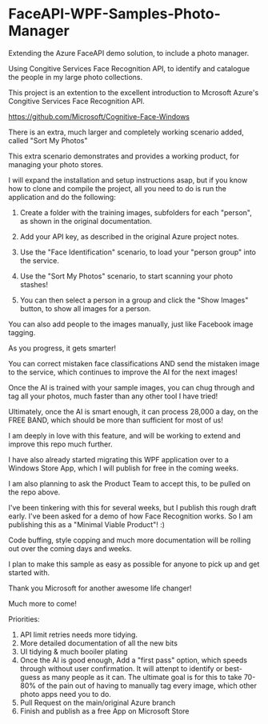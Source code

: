 # FaceAPI-WPF-Samples-Photo-Manager
Extending the Azure FaceAPI demo solution, to include a photo manager.

Using Congitive Services Face Recognition API, to identify and catalogue the people in my large photo collections.

This project is an extention to the excellent introduction to Mcrosoft Azure's Congitive Services Face Recognition API.

https://github.com/Microsoft/Cognitive-Face-Windows

There is an extra, much larger and completely working scenario added, called "Sort My Photos"

This extra scenario demonstrates and provides a working product, for managing your photo stores.

I will expand the installation and setup instructions asap, but if you know how to clone and compile the project, all you need to do is run the application and do the following:

1) Create a folder with the training images, subfolders for each "person", as shown in the original documentation.

2) Add your API key, as described in the original Azure project notes.

3) Use the "Face Identification" scenario, to load your "person group" into the service.

4) Use the "Sort My Photos" scenario, to start scanning your photo stashes!

5) You can then select a person in a group and click the "Show Images" button, to show all images for a person.

You can also add people to the images manually, just like Facebook image tagging.

As you progress, it gets smarter! 

You can correct mistaken face classifications AND send the mistaken image to the service, which continues to improve the AI for the next images! 

Once the AI is trained with your sample images, you can chug through and tag all your photos, much faster than any other tool I have tried!

Ultimately, once the AI is smart enough, it can process 28,000 a day, on the FREE BAND, which should be more than sufficient for most of us!

I am deeply in love with this feature, and will be working to extend and improve this repo much further.

I have also already started migrating this WPF application over to a Windows Store App, which I will publish for free in the coming weeks.

I am also planning to ask the Product Team to accept this, to be pulled on the repo above. 

I've been tinkering with this for several weeks, but I publish this rough draft early. I've been asked for a demo of how Face Recognition works. So I am publishing this as a "Minimal Viable Product"! :)

Code buffing, style copping and much more documentation will be rolling out over the coming days and weeks.

I plan to make this sample as easy as possible for anyone to pick up and get started with.

Thank you Microsoft for another awesome life changer!

Much more to come!

Priorities:

1) API limit retries needs more tidying.
2) More detailed documentation of all the new bits
3) UI tidying & much booiler plating
4) Once the AI is good enough, Add a "first pass" option, which speeds through without user confirmation. It will attenpt to identify or best-guess as many people as it can. The ultimate goal is for this to take 70-80% of the pain out of having to manually tag every image, which other photo apps need you to do.
4) Pull Request on the main/original Azure branch
5) Finish and publish as a free App on Microsoft Store
